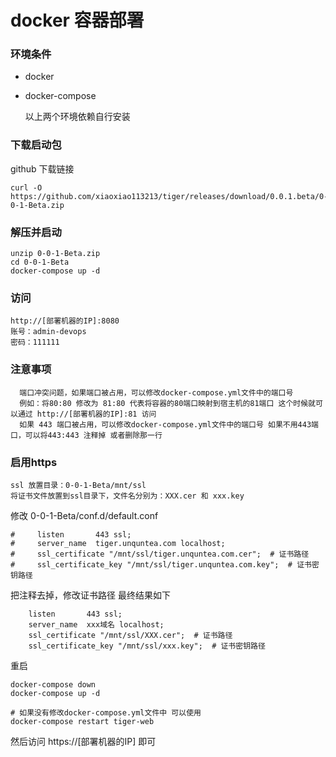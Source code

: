 # docker 容器部署

### 环境条件

- docker
- docker-compose

  以上两个环境依赖自行安装

### 下载启动包

github 下载链接

```shell
curl -O https://github.com/xiaoxiao113213/tiger/releases/download/0.0.1.beta/0-0-1-Beta.zip
```


### 解压并启动

```shell
unzip 0-0-1-Beta.zip
cd 0-0-1-Beta
docker-compose up -d
```

### 访问

```text
http://[部署机器的IP]:8080
账号：admin-devops
密码：111111
```

### 注意事项

```text
  端口冲突问题，如果端口被占用，可以修改docker-compose.yml文件中的端口号
  例如：将80:80 修改为 81:80 代表将容器的80端口映射到宿主机的81端口 这个时候就可以通过 http://[部署机器的IP]:81 访问
  如果 443 端口被占用，可以修改docker-compose.yml文件中的端口号 如果不用443端口，可以将443:443 注释掉 或者删除那一行
```

### 启用https

```text
ssl 放置目录：0-0-1-Beta/mnt/ssl
将证书文件放置到ssl目录下，文件名分别为：XXX.cer 和 xxx.key
```

修改 0-0-1-Beta/conf.d/default.conf

```text
#     listen       443 ssl;
#     server_name  tiger.unquntea.com localhost;
#     ssl_certificate "/mnt/ssl/tiger.unquntea.com.cer";  # 证书路径
#     ssl_certificate_key "/mnt/ssl/tiger.unquntea.com.key";  # 证书密钥路径
```
把注释去掉，修改证书路径 最终结果如下

```text
    listen       443 ssl;
    server_name  xxx域名 localhost;
    ssl_certificate "/mnt/ssl/XXX.cer";  # 证书路径
    ssl_certificate_key "/mnt/ssl/xxx.key";  # 证书密钥路径
```

重启

```shell
docker-compose down
docker-compose up -d

# 如果没有修改docker-compose.yml文件中 可以使用
docker-compose restart tiger-web

```
然后访问 https://[部署机器的IP] 即可


